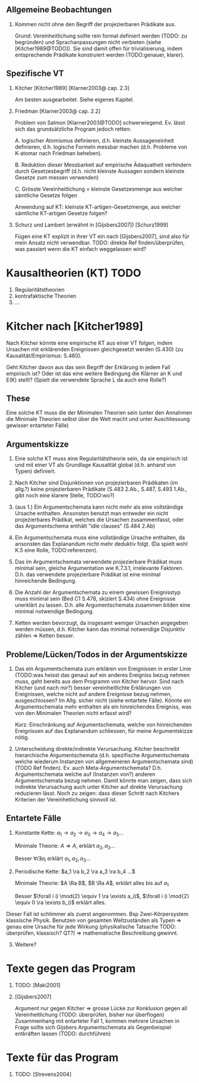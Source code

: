 
Allgemeine Beobachtungen
------------------------

1.  Kommen nicht ohne den Begriff der projezierbaren Prädikate aus.
   
    Grund: Vereinheitlichung sollte rein formal definiert werden
    (TODO: zu begründen) und Sprachanpassungen nicht verbieten (siehe
    [Kitcher1989@TODO]). Sie sind damit offen für trivialisierung,
    indem entsprechende Prädikate konstruiert werden (TODO:genauer,
    klarer).

Spezifische VT
--------------

1.  Kitcher [Kitcher1989] [Klarner2003@ cap. 2.3]
   
    Am besten ausgearbeitet. Siehe eigenes Kapitel.

2.  Friedman [Klarner2003@ cap. 2.2]
   
    Problem von Salmon [Klarner2003@TODO] schwerwiegend. Ev. lässt sich
    das grundsätzliche Program jedoch retten:
   
    A. logischer Atomismus definieren, d.h. kleinste Aussageneinheit
    definieren, d.h. logische Formeln messbar machen (d.h. Probleme
    von K-atomar nach Friedman beheben).

    B. Reduktion dieser Messbarkeit auf empirische Ädaquatheit
    verhindern durch Gesetzesbegriff (d.h. nicht kleinste Aussagen
    sondern kleinste Gesetze zum messen verwenden)
   
    C. Grösste Vereinheitlichung = kleinste Gesetzesmenge aus welcher
    sämtliche Gesetze folgen
   
    Anwendung auf KT: kleinste KT-artigen-Gesetzmenge, aus welcher
    sämtliche KT-artigen Gesetze folgen?
   
   
3.  Schurz und Lambert (erwähnt in [Gijsbers2007]) [Schurz1999]
   
    Fügen eine KT explizit in ihrer VT ein nach [Gijsbers2007], sind
    also für mein Ansatz nicht verwendbar. TODO: direkte Ref
    finden/überprüfen, was passiert wenn die KT einfach weggelassen
    wird?


Kausaltheorien (KT) TODO
========================

1. Regularitätstheorien
2. kontrafaktische Theorien
3. ...

Kitcher nach [Kitcher1989]
==========================

Nach Kitcher könnte eine empirische KT aus einer VT folgen, indem
Ursachen mit erklärenden Ereignissen gleichgesetzt werden (S.430)
(zu Kausalität/Empirismus: S.460).

Geht Kitcher davon aus das sein Begriff der Erklärung in jedem Fall
empirisch ist? Oder ist das eine weitere Bedingung die Klärner an K
und E(K) stellt? (Spielt die verwendete Sprache L da auch eine Rolle?)

These
-----

Eine solche KT muss  die der Minimalen Theorien sein
(unter den Annahmen die Minimale Theorien selbst über die Welt macht
und unter Auschliessung gewisser entarteter Fälle)

Argumentskizze
--------------

1. Eine solche KT muss eine Regularitätstheorie sein, da sie
empirisch ist und mit einer VT als Grundlage Kausalität global
(d.h. anhand von Typen) definiert. 

2. Nach Kitcher sind Disjunktionen von projezierbaren Prädikaten
(im allg.?) keine projezierbaren Prädikate (S.483 2.Ab., S.487, S.493
1.Ab., gibt noch eine klarere Stelle, TODO:wo?)

3. (aus 1.) Ein Argumentschemata kann nicht mehr als eine
vollständige Ursache enthalten. Ansonsten benutzt man entweder ein
nicht projezierbares Prädikat, welches die Ursachen zusammenfasst, oder
das Argumentschema enthält "idle clauses" (S.484 2.Ab)

4. Ein Argumentschemata muss eine vollständige Ursache enthalten,
da ansonsten das Explanandum nicht mehr deduktiv folgt. (Da spielt
wohl K.5 eine Rolle, TODO:referenzen).

5. Das im Argumentschemata verwendete projezierbare Prädikat muss
minimal sein, gleiche Argumentation wie K.7.3.1, irrelevante
Faktoren. D.h. das verwendete projezierbare Prädikat ist eine minimal
hinreichende Bedingung.

6. Die Anzahl der Argumentschemata zu einem gewissen Ereignisstyp
muss minimal sein (Bed C1 S.478, skiziert S.434) ohne Ereignisse
unerklärt zu lassen. D.h. alle Argumentschemata zusammen bilden eine
minimal notwendige Bedingung.

7. Ketten werden bevorzugt, da insgesamt weniger Ursachen angegeben
werden müssen, d.h. Kitcher kann das minimal notwendige Disjunktiv
zählen => Ketten besser.

Probleme/Lücken/Todos in der Argumentskizze
-------------------------------------------

1.  Das ein Argumentschemata zum erklären von Ereignissen in erster
    Linie (TODO:was heisst das genau) auf ein anderes Ereigniss bezug
    nehmen muss, geht bereits aus dem Programm von Kitcher
    hervor. Sind nach Kitcher (und nach mir?) besser vereinheitlichte
    Erklärungen von Ereignissen, welche nicht auf andere Ereignisse
    bezug nehmen, ausgeschlossen? Im Allg. sicher nicht (siehe
    entartete Fälle). Könnte ein Argumentschemata mehr enthalten als
    ein hinreichendes Ereigniss, was von den Minimalen Theorien nicht
    erfasst wird?

    Kurz: Einschränkung auf Argumentschemata, welche von hinreichenden
    Ereignissen auf das Explanandum schliessen, für meine
    Argumentskizze nötig.

2.  Unterscheidung direkte/indirekte Verursachung. Kitcher beschreibt
    hierarchische Argumentschemata (d.h. spezifische Argumentschemata
    welche wiederum Instanzen von allgemeineren Argumentschemata sind)
    (TODO Ref finden). Ev. auch Meta-Argumentschemata?
    D.h. Argumentschemata welche auf (Instanzen von?) anderen
    Argumentschemata bezug nehmen. Damit könnte man zeigen, dass sich
    indirekte Verursachung auch unter Kitcher auf direkte Verursachung
    reduzieren lässt. Noch zu zeigen: dass dieser Schritt nach
    Kitchers Kriterien der Vereinhetlichung sinnvoll ist.

Entartete Fälle
---------------

1.  Konstante Kette: $a_1 \rightarrow a_2 \rightarrow a_3 \rightarrow
    a_4 \rightarrow a_5 \ldots$

    Minimale Theorie: $A \Rightarrow A$, erklärt $a_2,a_3\ldots$

    Besser $\forall i \exists a_i$ erklärt $a_1,a_2,a_3\ldots$

2.  Periodische Kette: $a_1 \ra b_2 \ra a_3 \ra b_4 ...$

    Minimale Theorie: $A \Ra B$, $B \Ra A$, erklärt alles bis auf
    $a_1$

    Besser $\forall i (i \mod{2} \equiv 1 \ra \exists a_i)$, $\forall i
    (i \mod{2} \equiv 0 \ra \exists b_i)$ erklärt alles.

Dieser Fall ist schlimmer als zuerst angenommen. Bsp Zwei-Körpersystem
klassische Physik. Benutzen von gesamten Weltzuständen als Typen =>
genau eine Ursache für jede Wirkung (physikalische Tatsache TODO:
überprüfen, klassisch? QT?) => mathematische Beschreibung gewinnt.

3. Weitere?

Texte gegen das Program
=======================

1. TODO: [Maki2001]
2.  [Gijsbers2007]
   
    Argument nur gegen Kitcher => grosse Lücke zur Konklusion gegen
    all Vereinheitlichung (TODO: überprüfen, bisher nur überflogen)
    Zusammenhang mit entarteter Fall 1, kommen mehrere Ursachen in
    Frage sollte sich Gijsbers Argumentschemata als Gegenbeispiel
    entkräften lassen (TODO: durchführen)
   

Texte für das Program
=====================

1. TODO: [Strevens2004]




